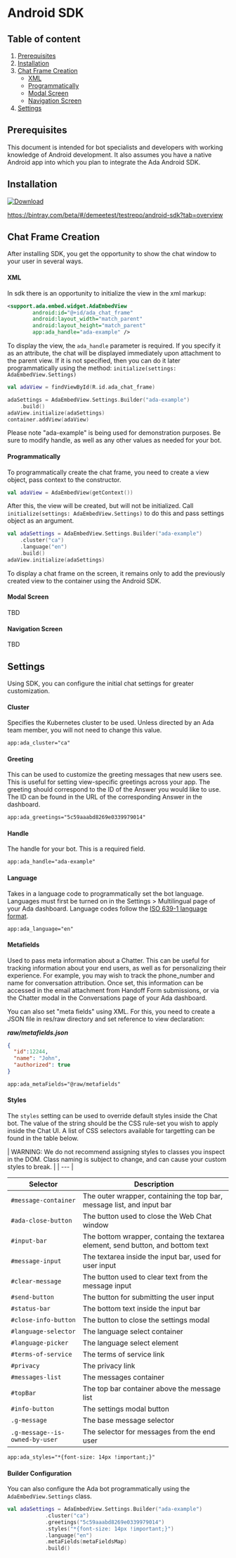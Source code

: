 # Android SDK

## Table of content

1. [Prerequisites](#prerequisites)
2. [Installation](#installation) 
3. [Chat Frame Creation](#chat-frame-creation) 
     - [XML](#xml) 
     - [Programmatically](#programmatically) 
     - [Modal Screen](#modal-screen) 
     - [Navigation Screen](#navigation-screen) 
4. [Settings](#settings) 

## Prerequisites
This document is intended for bot specialists and developers with 
working knowledge of Android development. It also assumes you have a native 
Android app into which you plan to integrate the Ada Android SDK.

## Installation
[ ![Download](https://api.bintray.com/packages/demeetest/testrepo/android-sdk/images/download.svg?version=0.1.1) ](https://bintray.com/demeetest/testrepo/android-sdk/0.1.1/link)

https://bintray.com/beta/#/demeetest/testrepo/android-sdk?tab=overview


## Chat Frame Creation 
After installing SDK, you get the opportunity to show the chat window 
to your user in several ways.
#### XML 
In sdk there is an opportunity to initialize the view in the xml markup:
```xml
<support.ada.embed.widget.AdaEmbedView
        android:id="@+id/ada_chat_frame"
        android:layout_width="match_parent"
        android:layout_height="match_parent"
        app:ada_handle="ada-example" />
```
To display the view, the `ada_handle` parameter is required. If you specify 
it as an attribute, the chat will be displayed immediately upon 
attachment to the parent view. If it is not specified, then you 
can do it later programmatically using the method: 
`initialize(settings: AdaEmbedView.Settings)`

```kotlin
val adaView = findViewById(R.id.ada_chat_frame)

adaSettings = AdaEmbedView.Settings.Builder("ada-example")
    .build()
adaView.initialize(adaSettings)
container.addView(adaView)
```

Please note "ada-example" is being used for demonstration purposes. 
Be sure to modify handle, as well as any other values as needed 
for your bot.

#### Programmatically 

To programmatically create the chat frame, you need to create a view 
object, pass context to the constructor. 

```kotlin
val adaView = AdaEmbedView(getContext())
```
After this, the view will be created, but will not be initialized. Call 
`initialize(settings: AdaEmbedView.Settings)` to do this and 
pass settings object as an argument.

```kotlin
val adaSettings = AdaEmbedView.Settings.Builder("ada-example")
    .cluster("ca")
    .language("en")
    .build()
adaView.initialize(adaSettings)
```

To display a chat frame on the screen, it remains only to add the 
previously created view to the container using the Android SDK.

#### Modal Screen 
TBD

#### Navigation Screen 
TBD

## Settings
Using SDK, you can configure the initial chat settings for greater 
customization.
#### Cluster
Specifies the Kubernetes cluster to be used. Unless directed by an Ada 
team member, you will not need to change this value.

```xml
app:ada_cluster="ca"
```


#### Greeting
This can be used to customize the greeting messages that new users see. This is useful for setting view-specific greetings across your app. The greeting should correspond to the ID of the Answer you would like to use. The ID can be found in the URL of the corresponding Answer in the dashboard.

```xml
app:ada_greetings="5c59aaabd8269e0339979014"
```

#### Handle
The handle for your bot. This is a required field.

```xml
app:ada_handle="ada-example"
```
#### Language
Takes in a language code to programmatically set the bot language. 
Languages must first be turned on in the Settings > Multilingual page 
of your Ada dashboard. Language codes follow the 
[ISO 639-1 language format](https://en.wikipedia.org/wiki/List_of_ISO_639-1_codes).

```xml
app:ada_language="en"
```

#### Metafields
Used to pass meta information about a Chatter. This can be useful for 
tracking information about your end users, as well as for personalizing 
their experience. For example, you may wish to track the phone_number and 
name for conversation attribution. Once set, this information can be 
accessed in the email attachment from Handoff Form submissions, or via 
the Chatter modal in the Conversations page of your Ada dashboard. 

You can also set "meta fields" using XML. For this, you need to create a JSON file 
in res/raw directory and set reference to view declaration:


***raw/metafields.json***
```json
{
  "id":12244,
  "name": "John",
  "authorized": true
}
```

```xml
app:ada_metaFields="@raw/metafields"
```

#### Styles
The `styles` setting can be used to override default styles inside the 
Chat bot. The value of the string should be the CSS rule-set you wish to 
apply inside the Chat UI. A list of CSS selectors available for 
targetting can be found in the table below.

| WARNING: We do not recommend assigning styles to classes you inspect 
in the DOM. Class naming is subject to change, and can cause your custom 
styles to break. |
| --- |

Selector | Description
--- | ---
`#message-container` | The outer wrapper, containing the top bar, message list, and input bar
`#ada-close-button` | The button used to close the Web Chat window
`#input-bar` | The bottom wrapper, containg the textarea element, send button, and bottom text
`#message-input` | The textarea inside the input bar, used for user input
`#clear-message` | The button used to clear text from the message input
`#send-button ` | The button for submitting the user input
`#status-bar` | The bottom text inside the input bar
`#close-info-button` | The button to close the settings modal
`#language-selector` | The language select container
`#language-picker` | The language select element
`#terms-of-service` | The terms of service link
`#privacy` | The privacy link
`#messages-list` | The messages container
`#topBar` | The top bar container above the message list
`#info-button` | The settings modal button
`.g-message` | The base message selector
`.g-message--is-owned-by-user` | The selector for messages from the end user

```xml
app:ada_styles="*{font-size: 14px !important;}"
```

#### Builder Configuration

You can also configure the Ada bot programmatically using the
`AdaEmbedView.Settings` class.

```kotlin
val adaSettings = AdaEmbedView.Settings.Builder("ada-example")
            .cluster("ca")
            .greetings("5c59aaabd8269e0339979014")
            .styles("*{font-size: 14px !important;}")
            .language("en")
            .metaFields(metaFieldsMap)
            .build()
```

